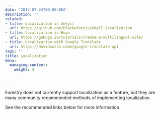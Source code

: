 ```yaml
---
date: '2013-07-24T00:00:00Z'
description: ''
related:
- title: Localization in Jekyll
  url: https://github.com/blackwinter/jekyll-localization
- title: Localization in Hugo
  url: https://gohugo.io/tutorials/create-a-multilingual-site/
- title: Localization with Google Translate
  url: https://davidwalsh.name/google-translate-api
tags: ''
title: Localization
menu:
  managing-content:
    weight: 4


---
```

Forestry does not currently support localization as a feature, but they are many community recommended methods of implementing localization.

See the recommended links below for more information.
